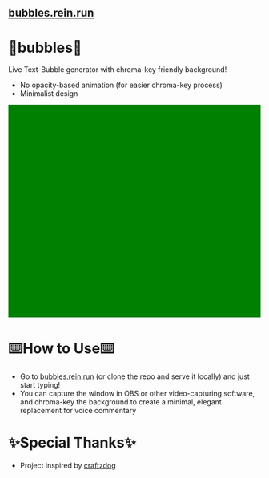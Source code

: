 ## [bubbles.rein.run](https://bubbles.rein.run)
# 🫧bubbles🫧
Live Text-Bubble generator with chroma-key friendly background!

- No opacity-based animation (for easier chroma-key process)
- Minimalist design

![preview](./assets/text-bubbles-finished.gif)

# ⌨️How to Use⌨️
- Go to [bubbles.rein.run](https://bubbles.rein.run) (or clone the repo and serve it locally) and just start typing!
- You can capture the window in OBS or other video-capturing software, and chroma-key the background to create a minimal, elegant replacement for voice commentary

# ✨Special Thanks✨
- Project inspired by [craftzdog](https://github.com/craftzdog/chat-bubbles-for-yt)
